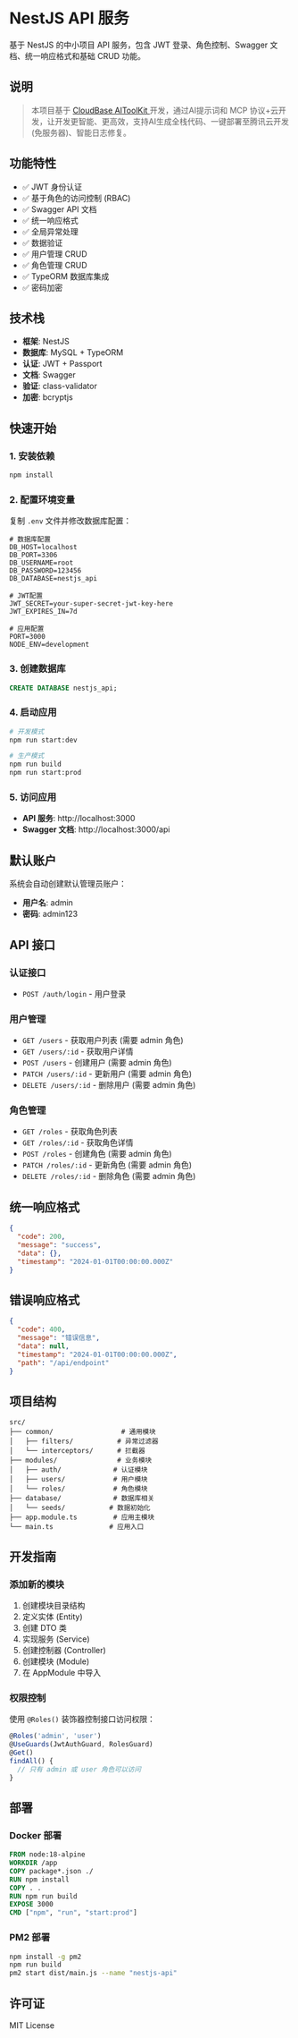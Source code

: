 # NestJS API 服务

基于 NestJS 的中小项目 API 服务，包含 JWT 登录、角色控制、Swagger 文档、统一响应格式和基础 CRUD 功能。

## 说明

>本项目基于 [CloudBase AlToolKit ](https://docs.cloudbase.net/cli-v1/ai/introduce)开发，通过AI提示词和 MCP 协议+云开发，让开发更智能、更高效，支持AI生成全栈代码、一键部署至腾讯云开发(免服务器)、智能日志修复。

## 功能特性

- ✅ JWT 身份认证
- ✅ 基于角色的访问控制 (RBAC)
- ✅ Swagger API 文档
- ✅ 统一响应格式
- ✅ 全局异常处理
- ✅ 数据验证
- ✅ 用户管理 CRUD
- ✅ 角色管理 CRUD
- ✅ TypeORM 数据库集成
- ✅ 密码加密

## 技术栈

- **框架**: NestJS
- **数据库**: MySQL + TypeORM
- **认证**: JWT + Passport
- **文档**: Swagger
- **验证**: class-validator
- **加密**: bcryptjs

## 快速开始

### 1. 安装依赖

```bash
npm install
```

### 2. 配置环境变量

复制 `.env` 文件并修改数据库配置：

```env
# 数据库配置
DB_HOST=localhost
DB_PORT=3306
DB_USERNAME=root
DB_PASSWORD=123456
DB_DATABASE=nestjs_api

# JWT配置
JWT_SECRET=your-super-secret-jwt-key-here
JWT_EXPIRES_IN=7d

# 应用配置
PORT=3000
NODE_ENV=development
```

### 3. 创建数据库

```sql
CREATE DATABASE nestjs_api;
```

### 4. 启动应用

```bash
# 开发模式
npm run start:dev

# 生产模式
npm run build
npm run start:prod
```

### 5. 访问应用

- **API 服务**: http://localhost:3000
- **Swagger 文档**: http://localhost:3000/api

## 默认账户

系统会自动创建默认管理员账户：

- **用户名**: admin
- **密码**: admin123

## API 接口

### 认证接口

- `POST /auth/login` - 用户登录

### 用户管理

- `GET /users` - 获取用户列表 (需要 admin 角色)
- `GET /users/:id` - 获取用户详情
- `POST /users` - 创建用户 (需要 admin 角色)
- `PATCH /users/:id` - 更新用户 (需要 admin 角色)
- `DELETE /users/:id` - 删除用户 (需要 admin 角色)

### 角色管理

- `GET /roles` - 获取角色列表
- `GET /roles/:id` - 获取角色详情
- `POST /roles` - 创建角色 (需要 admin 角色)
- `PATCH /roles/:id` - 更新角色 (需要 admin 角色)
- `DELETE /roles/:id` - 删除角色 (需要 admin 角色)

## 统一响应格式

```json
{
  "code": 200,
  "message": "success",
  "data": {},
  "timestamp": "2024-01-01T00:00:00.000Z"
}
```

## 错误响应格式

```json
{
  "code": 400,
  "message": "错误信息",
  "data": null,
  "timestamp": "2024-01-01T00:00:00.000Z",
  "path": "/api/endpoint"
}
```

## 项目结构

```
src/
├── common/                 # 通用模块
│   ├── filters/           # 异常过滤器
│   └── interceptors/      # 拦截器
├── modules/               # 业务模块
│   ├── auth/             # 认证模块
│   ├── users/            # 用户模块
│   └── roles/            # 角色模块
├── database/             # 数据库相关
│   └── seeds/           # 数据初始化
├── app.module.ts         # 应用主模块
└── main.ts              # 应用入口
```

## 开发指南

### 添加新的模块

1. 创建模块目录结构
2. 定义实体 (Entity)
3. 创建 DTO 类
4. 实现服务 (Service)
5. 创建控制器 (Controller)
6. 创建模块 (Module)
7. 在 AppModule 中导入

### 权限控制

使用 `@Roles()` 装饰器控制接口访问权限：

```typescript
@Roles('admin', 'user')
@UseGuards(JwtAuthGuard, RolesGuard)
@Get()
findAll() {
  // 只有 admin 或 user 角色可以访问
}
```

## 部署

### Docker 部署

```dockerfile
FROM node:18-alpine
WORKDIR /app
COPY package*.json ./
RUN npm install
COPY . .
RUN npm run build
EXPOSE 3000
CMD ["npm", "run", "start:prod"]
```

### PM2 部署

```bash
npm install -g pm2
npm run build
pm2 start dist/main.js --name "nestjs-api"
```

## 许可证

MIT License